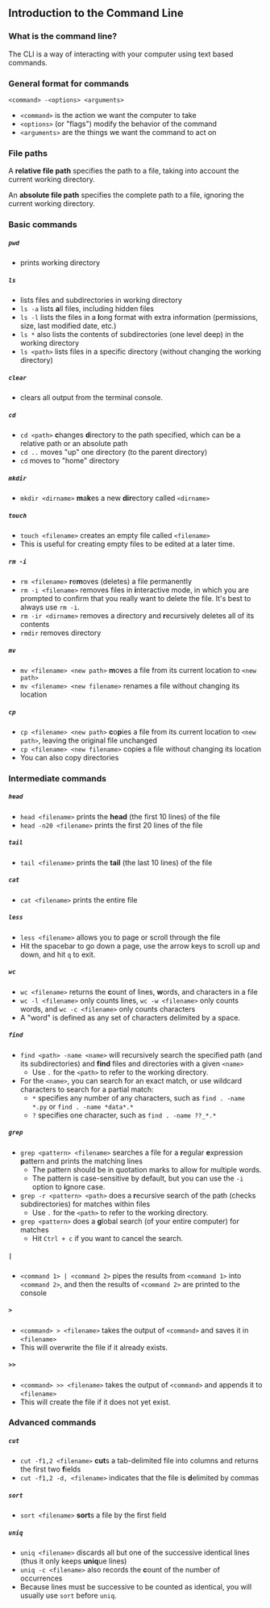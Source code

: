## Introduction to the Command Line  

### What is the command line?  
The CLI is a way of interacting with your computer using text based commands.

### General format for commands

`<command> -<options> <arguments>`
* `<command>` is the action we want the computer to take
* `<options>` (or "flags") modify the behavior of the command
* `<arguments>` are the things we want the command to act on

### File paths

A **relative file path** specifies the path to a file, taking into account the current working directory. 

An **absolute file path** specifies the complete path to a file, ignoring the current working directory. 

### Basic commands

##### `pwd` 
* prints working directory 

##### `ls`
* lists files and subdirectories in working directory
* `ls -a` lists **a**ll files, including hidden files
* `ls -l` lists the files in a **l**ong format with extra information (permissions, size, last modified date, etc.)
* `ls *` also lists the contents of subdirectories (one level deep) in the working directory
* `ls <path>` lists files in a specific directory (without changing the working directory)

##### `clear`
* clears all output from the terminal console.

##### `cd`
* `cd <path>` **c**hanges **d**irectory to the path specified, which can be a relative path or an absolute path
* `cd ..` moves "up" one directory (to the parent directory)
* `cd` moves to "home" directory

##### `mkdir`
* `mkdir <dirname>` **m**a**k**es a new **dir**ectory called `<dirname>`

##### `touch`
* `touch <filename>` creates an empty file called `<filename>`
* This is useful for creating empty files to be edited at a later time.

##### `rm -i`
* `rm <filename>` **r**e**m**oves (deletes) a file permanently
* `rm -i <filename>` removes files in **i**nteractive mode, in which you are prompted to confirm that you really want to delete the file. It's best to always use `rm -i`.
* `rm -ir <dirname>` removes a directory and **r**ecursively deletes all of its contents
* `rmdir` removes directory

##### `mv`
* `mv <filename> <new path>` **m**o**v**es a file from its current location to `<new path>`
* `mv <filename> <new filename>` renames a file without changing its location

##### `cp`
* `cp <filename> <new path>` **c**o**p**ies a file from its current location to `<new path>`, leaving the original file unchanged
* `cp <filename> <new filename>` copies a file without changing its location
* You can also copy directories


### Intermediate commands

##### `head`
* `head <filename>` prints the **head** (the first 10 lines) of the file
* `head -n20 <filename>` prints the first 20 lines of the file

##### `tail`
* `tail <filename>` prints the **tail** (the last 10 lines) of the file

##### `cat`
* `cat <filename>` prints the entire file

##### `less`
* `less <filename>` allows you to page or scroll through the file
* Hit the spacebar to go down a page, use the arrow keys to scroll up and down, and hit `q` to exit.

##### `wc`
* `wc <filename>` returns the **c**ount of lines, **w**ords, and characters in a file
* `wc -l <filename>` only counts lines, `wc -w <filename>` only counts words, and `wc -c <filename>` only counts characters
* A "word" is defined as any set of characters delimited by a space.

##### `find`
* `find <path> -name <name>` will recursively search the specified path (and its subdirectories) and **find** files and directories with a given `<name>`
    * Use `.` for the `<path>` to refer to the working directory.
* For the `<name>`, you can search for an exact match, or use wildcard characters to search for a partial match:
    * `*` specifies any number of any characters, such as `find . -name *.py` or `find . -name *data*.*`
    * `?` specifies one character, such as `find . -name ??_*.*`

##### `grep`
* `grep <pattern> <filename>` searches a file for a **r**egular **e**xpression **p**attern and prints the matching lines
    * The pattern should be in quotation marks to allow for multiple words.
    * The pattern is case-sensitive by default, but you can use the `-i` option to **i**gnore case.
* `grep -r <pattern> <path>` does a **r**ecursive search of the path (checks subdirectories) for matches within files
    * Use `.` for the `<path>` to refer to the working directory.
* `grep <pattern>` does a **g**lobal search (of your entire computer) for matches
    * Hit `Ctrl + c` if you want to cancel the search.

##### `|`
* `<command 1> | <command 2>` pipes the results from `<command 1>` into `<command 2>`, and then the results of `<command 2>` are printed to the console

##### `>`
* `<command> > <filename>` takes the output of `<command>` and saves it in `<filename>`
* This will overwrite the file if it already exists.

##### `>>`
* `<command> >> <filename>` takes the output of `<command>` and appends it to `<filename>`
* This will create the file if it does not yet exist.


### Advanced commands

##### `cut`
* `cut -f1,2 <filename>` **cut**s a tab-delimited file into columns and returns the first two **f**ields
* `cut -f1,2 -d, <filename>` indicates that the file is **d**elimited by commas

##### `sort`
* `sort <filename>` **sort**s a file by the first field

##### `uniq`
* `uniq <filename>` discards all but one of the successive identical lines (thus it only keeps **uniq**ue lines)
* `uniq -c <filename>` also records the **c**ount of the number of occurrences
* Because lines must be successive to be counted as identical, you will usually use `sort` before `uniq`.